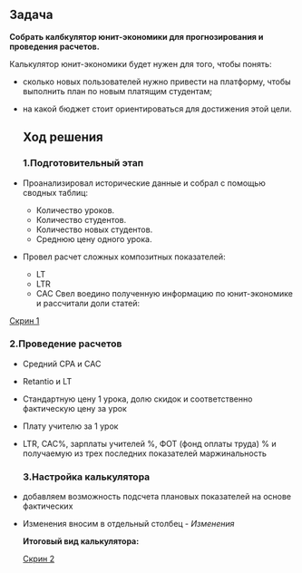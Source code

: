 ## Задача

**Собрать калбкулятор юнит-экономики для прогнозирования и проведения расчетов.**

Калькулятор юнит-экономики будет нужен для того, чтобы понять:

- сколько новых пользователей нужно привести на платформу, чтобы выполнить план по новым платящим студентам;
- на какой бюджет стоит ориентироваться для достижения этой цели.

  ## Ход решения

  ### 1.Подготовительный этап
- Проанализировал исторические данные и собрал с помощью сводных таблиц:
  - Количество уроков.
  - Количество студентов.
  - Количество новых студентов.
  - Среднюю цену одного урока.
- Провел расчет сложных композитных показателей:
  - LT
  - LTR
  - CAC
Свел воедино полученную информацию по юнит-экономике и рассчитали доли статей:

[Скрин 1](https://github.com/RaSul-7653/-/blob/RaSul-7653-patch-1/%D0%A1%D0%BA%D1%80%D0%B8%D0%BD%201.png)
 

 
  ### 2.Проведение расчетов
- Средний СРА и САС
- Retantio и LT
- Стандартную цену 1 урока, долю скидок и соответственно фактическую цену за урок
- Плату учителю за 1 урок
- LTR, CAC%, зарплаты учителей %, ФОТ (фонд оплаты труда) % и получаемую из трех последних показателей маржинальность


  ### 3.Настройка калькулятора
- добавляем возможность подсчета плановых показателей на основе фактических
- Изменения вносим в отдельный столбец - *Изменения*

  **Итоговый вид калькулятора:**
  
  [Скрин 2](/github.com/RaSul-7653/-/blob/RaSul-7653-patch-2/Скрин%202.png)



  
